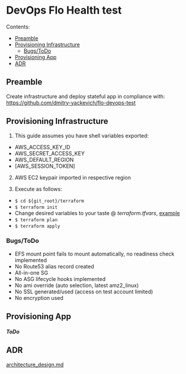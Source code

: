 # DevOps Flo Health test

Contents:
* [Preamble](#preamble)
* [Provisioning Infrastructure](#provisioning-infrastructure)
  * [Bugs/ToDo](#pi-bugs-todo)
* [Provisioning App](#provisioning-app)
* [ADR]($adr)


## Preamble

Create infrastructure and deploy stateful app in compliance with:
https://github.com/dmitry-yackevich/flo-devops-test

## Provisioning Infrastructure
1. This guide assumes you have shell variables exported:

  * AWS_ACCESS_KEY_ID
  * AWS_SECRET_ACCESS_KEY
  * AWS_DEFAULT_REGION
  * [AWS_SESSION_TOKEN]


2. AWS EC2 keypair imported in respective region

3. Execute as follows:

  * `$ cd ${git_root}/terraform`
  * `$ terraform init`
  * Change desired variables to your taste @  *terraform.tfvars*, [example](terraform/terraform.tfvars)
  * `$ terraform plan`
  * `$ terraform apply`

### Bugs/ToDo

* EFS mount point fails to mount automatically, no readiness check implemented
* No Route53 alias record created
* All-in-one SG
* No ASG lifecycle hooks implemented
* No ami override (auto selection, latest amz2_linux)
* No SSL generated/used (access on test account limited)
* No encryption used

## Provisioning App

##### ToDo

## ADR

[architecture_design.md](adr/architecture_design.md)
